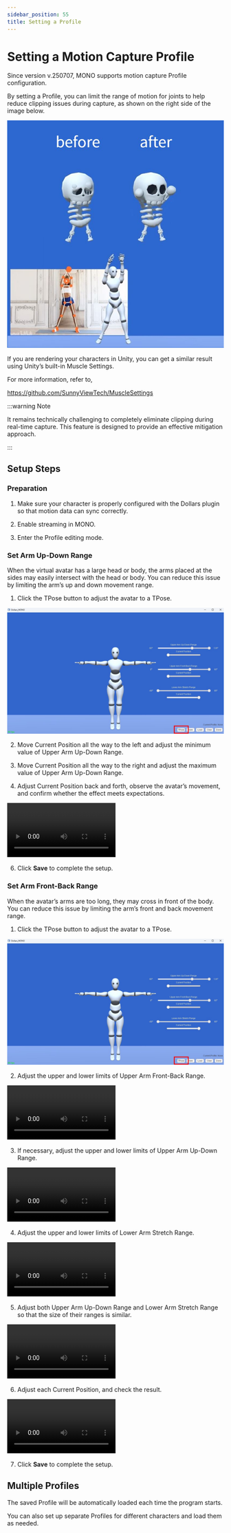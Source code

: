```yaml
---
sidebar_position: 55
title: Setting a Profile
---
```


# Setting a Motion Capture Profile

Since version v.250707, MONO supports motion capture Profile configuration.

By setting a Profile, you can limit the range of motion for joints to help reduce clipping issues during capture, as shown on the right side of the image below.

![](../img/2025_07_07_18_22_1.jpg)

If you are rendering your characters in Unity, you can get a similar result using Unity’s built-in Muscle Settings.

For more information, refer to,

https://github.com/SunnyViewTech/MuscleSettings

:::warning Note

It remains technically challenging to completely eliminate clipping during real-time capture. This feature is designed to provide an effective mitigation approach.

:::

## Setup Steps

### Preparation

1. Make sure your character is properly configured with the Dollars plugin so that motion data can sync correctly.

2. Enable streaming in MONO.

3. Enter the Profile editing mode.

### Set Arm Up-Down Range

When the virtual avatar has a large head or body, the arms placed at the sides may easily intersect with the head or body. You can reduce this issue by limiting the arm’s up and down movement range.

1. Click the TPose button to adjust the avatar to a TPose.

![](../img/2025_09_24_11_44_51-Dollars_MONO.jpg)

2. Move Current Position all the way to the left and adjust the minimum value of Upper Arm Up-Down Range.

3. Move Current Position all the way to the right and adjust the maximum value of Upper Arm Up-Down Range.

4. Adjust Current Position back and forth, observe the avatar’s movement, and confirm whether the effect meets expectations.

<video controls width="50%">
  <source src="/2025-09-23 19-37-54-638_1.mp4"/>
</video>

6. Click **Save** to complete the setup.

### Set Arm Front-Back Range

When the avatar’s arms are too long, they may cross in front of the body. You can reduce this issue by limiting the arm’s front and back movement range.

1. Click the TPose button to adjust the avatar to a TPose.

![](../img/2025_09_24_11_44_51-Dollars_MONO.jpg)

2. Adjust the upper and lower limits of Upper Arm Front-Back Range.

<video controls width="50%">
  <source src="/2025-09-23 19-58-49-339_1.mp4"/>
</video>

3. If necessary, adjust the upper and lower limits of Upper Arm Up-Down Range.

<video controls width="50%">
  <source src="/2025-09-23 19-58-49-339_2.mp4"/>
</video>

4. Adjust the upper and lower limits of Lower Arm Stretch Range.

<video controls width="50%">
  <source src="/2025-09-23 19-58-49-339_3.mp4"/>
</video>

5. Adjust both Upper Arm Up-Down Range and Lower Arm Stretch Range so that the size of their ranges is similar.

<video controls width="50%">
  <source src="/2025-09-23 19-58-49-339_4.mp4"/>
</video>

6. Adjust each Current Position, and check the result.

<video controls width="50%">
  <source src="/2025-09-23 19-58-49-339_5.mp4"/>
</video>

7. Click **Save** to complete the setup.

## Multiple Profiles

The saved Profile will be automatically loaded each time the program starts.

You can also set up separate Profiles for different characters and load them as needed.